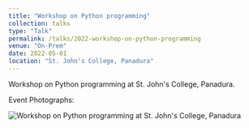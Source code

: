 ```yaml
---
title: "Workshop on Python programming"
collection: talks
type: "Talk"
permalink: /talks/2022-workshop-on-python-programming
venue: "On-Prem"
date: 2022-05-01
location: "St. John's College, Panadura"
---
```


Workshop on Python programming at St. John's College, Panadura.

Event Photographs:
<p float="left">
  <img src="../images/2022-workshop-on-python-programming.jpg" alt="Workshop on Python programming at St. John's College, Panadura" />
</p>
